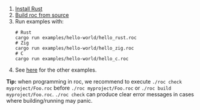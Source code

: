 
1. [Install Rust](https://rustup.rs/)
2. [Build roc from source](../BUILDING_FROM_SOURCE.md)
3. Run examples with:
    ```
    # Rust
    cargo run examples/hello-world/hello_rust.roc
    # Zig
    cargo run examples/hello-world/hello_zig.roc
    # C
    cargo run examples/hello-world/hello_c.roc
    ```
4. See [here](../README.md#examples) for the other examples.

**Tip:** when programming in roc, we recommend to execute `./roc check myproject/Foo.roc` before `./roc myproject/Foo.roc` or `./roc build myproject/Foo.roc`. `./roc check` can produce clear error messages in cases where building/running may panic.
